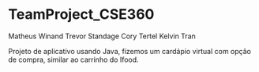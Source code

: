# TeamProject_CSE360
Matheus Winand
Trevor Standage
Cory Tertel
Kelvin Tran

Projeto de aplicativo usando Java, fizemos um cardápio virtual com opção de compra, similar ao carrinho do Ifood.
